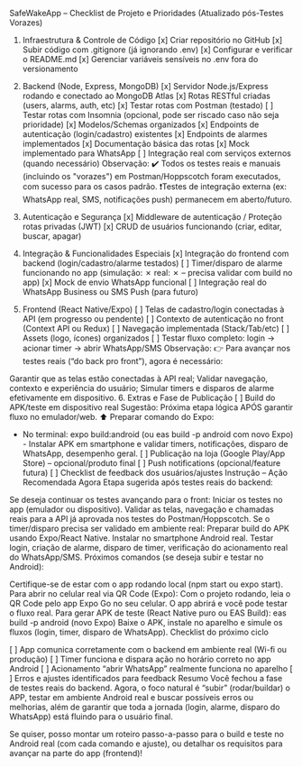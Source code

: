 SafeWakeApp – Checklist de Projeto e Prioridades (Atualizado pós-Testes Vorazes)
1. Infraestrutura & Controle de Código
[x] Criar repositório no GitHub
[x] Subir código com .gitignore (já ignorando .env)
[x] Configurar e verificar o README.md
[x] Gerenciar variáveis sensíveis no .env fora do versionamento
2. Backend (Node, Express, MongoDB)
[x] Servidor Node.js/Express rodando e conectado ao MongoDB Atlas
[x] Rotas RESTful criadas (users, alarms, auth, etc)
[x] Testar rotas com Postman (testado)
[ ] Testar rotas com Insomnia (opcional, pode ser riscado caso não seja prioridade)
[x] Modelos/Schemas organizados
[x] Endpoints de autenticação (login/cadastro) existentes
[x] Endpoints de alarmes implementados
[x] Documentação básica das rotas
[x] Mock implementado para WhatsApp
[ ] Integração real com serviços externos (quando necessário)
Observação:
✔️ Todos os testes reais e manuais (incluindo os "vorazes") em Postman/Hoppscotch foram executados, com sucesso para os casos padrão.
❗Testes de integração externa (ex: WhatsApp real, SMS, notificações push) permanecem em aberto/futuro.

3. Autenticação e Segurança
[x] Middleware de autenticação / Proteção rotas privadas (JWT)
[x] CRUD de usuários funcionando (criar, editar, buscar, apagar)
4. Integração & Funcionalidades Especiais
[x] Integração do frontend com backend (login/cadastro/alarme testados)
[ ] Timer/disparo de alarme funcionando no app (simulação: ✗ real: ✗ – precisa validar com build no app)
[x] Mock de envio WhatsApp funcional
[ ] Integração real do WhatsApp Business ou SMS Push (para futuro)
5. Frontend (React Native/Expo)
[ ] Telas de cadastro/login conectadas à API (em progresso ou pendente)
[ ] Contexto de autenticação no front (Context API ou Redux)
[ ] Navegação implementada (Stack/Tab/etc)
[ ] Assets (logo, ícones) organizados
[ ] Testar fluxo completo: login → acionar timer → abrir WhatsApp/SMS
Observação:
👉 Para avançar nos testes reais (“do back pro front”), agora é necessário:

Garantir que as telas estão conectadas à API real;
Validar navegação, contexto e experiência do usuário;
Simular timers e disparos de alarme efetivamente em dispositivo.
6. Extras e Fase de Publicação
[ ] Build do APK/teste em dispositivo real
Sugestão: Próxima etapa lógica APÓS garantir fluxo no emulador/web.
⬆️ Preparar comando do Expo:
- No terminal: expo build:android (ou eas build -p android com novo Expo) - Instalar APK em smartphone e validar timers, notificações, disparo de WhatsApp, desempenho geral.
[ ] Publicação na loja (Google Play/App Store) – opcional/produto final
[ ] Push notifications (opcional/feature futura)
[ ] Checklist de feedback dos usuários/ajustes
Instrução – Ação Recomendada Agora
Etapa sugerida após testes reais do backend:

Se deseja continuar os testes avançando para o front:
Iniciar os testes no app (emulador ou dispositivo).
Validar as telas, navegação e chamadas reais para a API já aprovada nos testes do Postman/Hoppscotch.
Se o timer/disparo precisa ser validado em ambiente real:
Preparar build do APK usando Expo/React Native.
Instalar no smartphone Android real.
Testar login, criação de alarme, disparo de timer, verificação do acionamento real do WhatsApp/SMS.
Próximos comandos (se deseja subir e testar no Android):

Certifique-se de estar com o app rodando local (npm start ou expo start).
Para abrir no celular real via QR Code (Expo):
Com o projeto rodando, leia o QR Code pelo app Expo Go no seu celular.
O app abrirá e você pode testar o fluxo real.
Para gerar APK de teste (React Native puro ou EAS Build):
eas build -p android (novo Expo)
Baixe o APK, instale no aparelho e simule os fluxos (login, timer, disparo de WhatsApp).
Checklist do próximo ciclo

[ ] App comunica corretamente com o backend em ambiente real (Wi-fi ou produção)
[ ] Timer funciona e dispara ação no horário correto no app Android
[ ] Acionamento “abrir WhatsApp” realmente funciona no aparelho
[ ] Erros e ajustes identificados para feedback
Resumo
Você fechou a fase de testes reais do backend.
Agora, o foco natural é “subir” (rodar/buildar) o APP, testar em ambiente Android real e buscar possíveis erros ou melhorias, além de garantir que toda a jornada (login, alarme, disparo do WhatsApp) está fluindo para o usuário final.

Se quiser, posso montar um roteiro passo-a-passo para o build e teste no Android real (com cada comando e ajuste), ou detalhar os requisitos para avançar na parte do app (frontend)!

